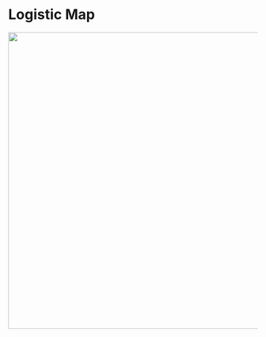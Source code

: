 # Logistic Map

<center>
<img src="https://github.com/jrncarlock/complexity_gallery/blob/main/logistic_map/logistic_map.png" width="600"/>
</center>
